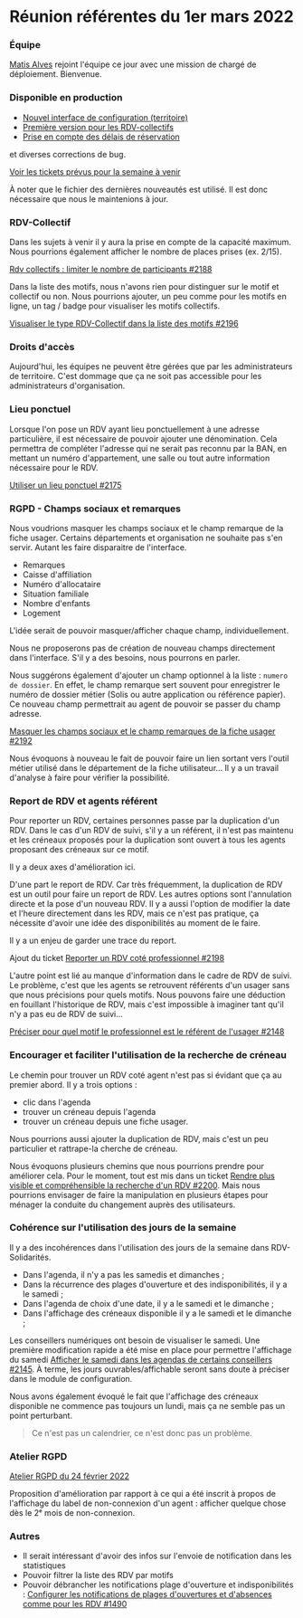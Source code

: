 # Réunion référentes du 1er mars 2022

### Équipe

[Matis Alves](mailto:matis.alves@beta.gouv.fr) rejoint l'équipe ce jour avec une mission de chargé de déploiement. Bienvenue.

### Disponible en production

* [Nouvel interface de configuration (territoire)](https://github.com/betagouv/rdv-solidarites.fr/pull/2151)
* [Première version pour les RDV-collectifs](https://github.com/betagouv/rdv-solidarites.fr/issues/2163)
* [Prise en compte des délais de réservation](https://github.com/betagouv/rdv-solidarites.fr/issues/2005)

et diverses corrections de bug.

[Voir les tickets prévus pour la semaine à venir](https://github.com/betagouv/rdv-solidarites.fr/milestone/12)

À noter que le fichier des dernières nouveautés est utilisé. Il est donc nécessaire que nous le maintenions à jour.

### RDV-Collectif

Dans les sujets à venir il y aura la prise en compte de la capacité maximum. Nous pourrions également afficher le nombre de places prises (ex. 2/15).

[Rdv collectifs : limiter le nombre de participants #2188](https://github.com/betagouv/rdv-solidarites.fr/issues/2188)

Dans la liste des motifs, nous n'avons rien pour distinguer sur le motif et collectif ou non. Nous pourrions ajouter, un peu comme pour les motifs en ligne, un tag / badge pour visualiser les motifs collectifs.

[Visualiser le type RDV-Collectif dans la liste des motifs #2196](https://github.com/betagouv/rdv-solidarites.fr/issues/2196)

### Droits d'accès

Aujourd'hui, les équipes ne peuvent être gérées que par les administrateurs de territoire. C'est dommage que ça ne soit pas accessible pour les administrateurs d'organisation.

### Lieu ponctuel

Lorsque l'on pose un RDV ayant lieu ponctuellement à une adresse particulière, il est nécessaire de pouvoir ajouter une dénomination. Cela permettra de compléter l'adresse qui ne serait pas reconnu par la BAN, en mettant un numéro d'appartement, une salle ou tout autre information nécessaire pour le RDV.

[Utiliser un lieu ponctuel #2175](https://github.com/betagouv/rdv-solidarites.fr/issues/2175)

### RGPD - Champs sociaux et remarques

Nous voudrions masquer les champs sociaux et le champ remarque de la fiche usager. Certains départements et organisation ne souhaite pas s'en servir. Autant les faire disparaitre de l'interface.

* Remarques
* Caisse d'affiliation
* Numéro d'allocataire
* Situation familiale
* Nombre d'enfants
* Logement

L'idée serait de pouvoir masquer/afficher chaque champ, individuellement.

Nous ne proposerons pas de création de nouveau champs directement dans l'interface. S'il y a des besoins, nous pourrons en parler.

Nous suggérons également d'ajouter un champ optionnel à la liste : `numero de dossier`. En effet, le champ remarque sert souvent pour enregistrer le numéro de dossier métier (Solis ou autre application ou référence papier). Ce nouveau champ permettrait au agent de pouvoir se passer du champ adresse.

[Masquer les champs sociaux et le champ remarques de la fiche usager #2192](https://github.com/betagouv/rdv-solidarites.fr/issues/2192)

Nous évoquons à nouveau le fait de pouvoir faire un lien sortant vers l'outil métier utilisé dans le département de la fiche utilisateur... Il y a un travail d'analyse à faire pour vérifier la possibilité.

### Report de RDV et agents référent

Pour reporter un RDV, certaines personnes passe par la duplication d'un RDV. Dans le cas d'un RDV de suivi, s'il y a un référent, il n'est pas maintenu et les créneaux proposés pour la duplication sont ouvert à tous les agents proposant des créneaux sur ce motif.

Il y a deux axes d'amélioration ici.

D'une part le report de RDV. Car très fréquemment, la duplication de RDV est un outil pour faire un report de RDV. Les autres options sont l'annulation directe et la pose d'un nouveau RDV. Il y a aussi l'option de modifier la date et l'heure directement dans les RDV, mais ce n'est pas pratique, ça nécessite d'avoir une idée des disponibilités au moment de le faire.

Il y a un enjeu de garder une trace du report.

Ajout du ticket [Reporter un RDV coté professionnel #2198](https://github.com/betagouv/rdv-solidarites.fr/issues/2198)

L'autre point est lié au manque d'information dans le cadre de RDV de suivi. Le problème, c'est que les agents se retrouvent référents d'un usager sans que nous précisions pour quels motifs. Nous pouvons faire une déduction en fouillant l'historique de RDV, mais c'est impossible à imaginer tant qu'il n'y a pas eu de RDV de suivi...

[Préciser pour quel motif le professionnel est le référent de l'usager #2148](https://github.com/betagouv/rdv-solidarites.fr/issues/2148)

### Encourager et faciliter l'utilisation de la recherche de créneau

Le chemin pour trouver un RDV coté agent n'est pas si évidant que ça au premier abord. Il y a trois options :

* clic dans l'agenda
* trouver un créneau depuis l'agenda
* trouver un créneau depuis une fiche usager.

Nous pourrions aussi ajouter la duplication de RDV, mais c'est un peu particulier et rattrape-la cherche de créneau.

Nous évoquons plusieurs chemins que nous pourrions prendre pour améliorer cela. Pour le moment, tout est mis dans un ticket [Rendre plus visible et compréhensible la recherche d'un RDV #2200](https://github.com/betagouv/rdv-solidarites.fr/issues/2200). Mais nous pourrions envisager de faire la manipulation en plusieurs étapes pour ménager la conduite du changement auprès des utilisateurs.

### Cohérence sur l'utilisation des jours de la semaine

Il y a des incohérences dans l'utilisation des jours de la semaine dans RDV-Solidarités.

* Dans l'agenda, il n'y a pas les samedis et dimanches ;
* Dans la récurrence des plages d'ouverture et des indisponibilités, il y a le samedi ;
* Dans l'agenda de choix d'une date, il y a le samedi et le dimanche ;
* Dans l'affichage des créneaux disponible il y a le samedi et le dimanche ;

Les conseillers numériques ont besoin de visualiser le samedi. Une première modification rapide a été mise en place pour permettre l'affichage du samedi [Afficher le samedi dans les agendas de certains conseillers #2145](https://github.com/betagouv/rdv-solidarites.fr/issues/2145). À terme, les jours ouvrables/affichable seront sans doute à préciser dans le module de configuration.

Nous avons également évoqué le fait que l'affichage des créneaux disponible ne commence pas toujours un lundi, mais ça ne semble pas un point perturbant.

> Ce n'est pas un calendrier, ce n'est donc pas un problème.

### Atelier RGPD

[Atelier RGPD du 24 février 2022](https://doc.rdv-solidarites.fr/guide-utilisation/pour-un-referent/reunions-referentes/atelier-rgpd-du-24-fevrier-2022)

Proposition d'amélioration par rapport à ce qui a été inscrit à propos de l'affichage du label de non-connexion d'un agent : afficher quelque chose dès le 2ᵉ mois de non-connexion.

### Autres

* Il serait intéressant d'avoir des infos sur l'envoie de notification dans les statistiques
* Pouvoir filtrer la liste des RDV par motifs
* Pouvoir débrancher les notifications plage d'ouverture et indisponibilités : [Configurer les notifications de plages d'ouvertures et d'absences comme pour les RDV #1490](https://github.com/betagouv/rdv-solidarites.fr/issues/1490)
